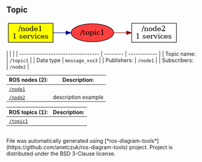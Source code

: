 <!--
File was automatically generated using 'ros-diagram-tools' project.
Project is distributed under the BSD 3-Clause license.
-->

## Topic

[![/topic1](t__topic1.png "/topic1")](t__topic1.png)

|  |  |
| --------------------------------- | -------- | ------------ |
| Topic name: | `/topic1` |
| Data type | `message_xxx3` |
| Publishers: | `/node1` |
| Subscribers: | `/node2` |


| ROS nodes (2): | Description: |
| ----------------------------------- | ------------ |
| [`/node1`](n__node1.html) |  |
| [`/node2`](n__node2.html) | description example |

| ROS topics (1): | Description: |
| ----------------------------------- | ------------ |
| [`/topic1`](t__topic1.html) |  |


</br>
File was automatically generated using [*ros-diagram-tools*](https://github.com/anetczuk/ros-diagram-tools) project.
Project is distributed under the BSD 3-Clause license.
